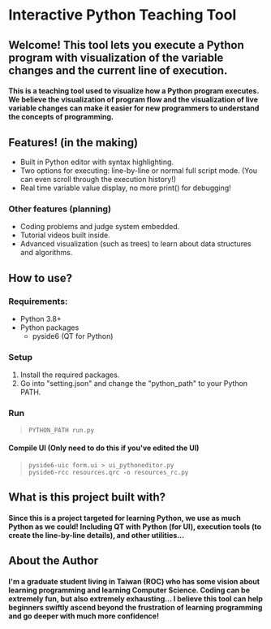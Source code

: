 # Interactive Python Teaching Tool

## Welcome! This tool lets you execute a Python program with visualization of the **variable changes** and the **current line of execution**.

#### This is a teaching tool used to visualize how a Python program executes. We believe the visualization of program flow and the visualization of live variable changes can make it easier for new programmers to understand the concepts of programming.

## Features! (in the making)
- Built in Python editor with syntax highlighting.
- Two options for executing: line-by-line or normal full script mode. (You can even scroll through the execution history!)
- Real time variable value display, no more print() for debugging!

### Other features (planning)
- Coding problems and judge system embedded.
- Tutorial videos built inside.
- Advanced visualization (such as trees) to learn about data structures and algorithms.

## How to use?

### Requirements:
- Python 3.8+
- Python packages
    - pyside6 (QT for Python)

### Setup
1. Install the required packages. 
2. Go into "setting.json" and change the "python_path" to your Python PATH.

### Run
> ```PYTHON_PATH run.py```

#### Compile UI (Only need to do this if you've edited the UI)
> ```pyside6-uic form.ui > ui_pythoneditor.py``` \
> ```pyside6-rcc resources.qrc -o resources_rc.py```

## What is this project built with?

#### Since this is a project targeted for learning Python, we use as much Python as we could! Including QT with Python (for UI), execution tools (to create the line-by-line details), and other utilities... 

## About the Author

#### I'm a graduate student living in Taiwan (ROC) who has some vision about learning programming and learning Computer Science. Coding can be extremely fun, but also extremely exhausting... I believe this tool can help beginners swiftly ascend beyond the frustration of learning programming and go deeper with much more confidence!